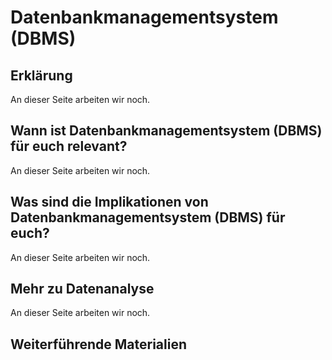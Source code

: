 # Datenbankmanagementsystem (DBMS)
## Erklärung
An dieser Seite arbeiten wir noch.

## Wann ist Datenbankmanagementsystem (DBMS) für euch relevant?
An dieser Seite arbeiten wir noch.

## Was sind die Implikationen von Datenbankmanagementsystem (DBMS) für euch? 
An dieser Seite arbeiten wir noch.

## Mehr zu Datenanalyse   
An dieser Seite arbeiten wir noch.

## Weiterführende Materialien

